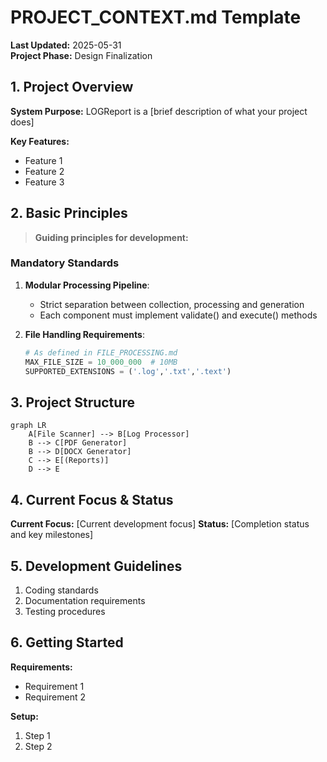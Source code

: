 # PROJECT_CONTEXT.md Template

**Last Updated:** 2025-05-31  
**Project Phase:** Design Finalization

## 1. Project Overview

**System Purpose:** LOGReport is a [brief description of what your project does]

**Key Features:**
- Feature 1
- Feature 2
- Feature 3

## 2. Basic Principles

> **Guiding principles for development:**

### Mandatory Standards
1. **Modular Processing Pipeline**:
   - Strict separation between collection, processing and generation
   - Each component must implement validate() and execute() methods

2. **File Handling Requirements**:
   ```python
   # As defined in FILE_PROCESSING.md
   MAX_FILE_SIZE = 10_000_000  # 10MB
   SUPPORTED_EXTENSIONS = ('.log','.txt','.text')
   ```

## 3. Project Structure

```
graph LR
    A[File Scanner] --> B[Log Processor]
    B --> C[PDF Generator]
    B --> D[DOCX Generator]
    C --> E[(Reports)]
    D --> E
```

## 4. Current Focus & Status

**Current Focus:** [Current development focus]
**Status:** [Completion status and key milestones]

## 5. Development Guidelines

1. Coding standards
2. Documentation requirements
3. Testing procedures

## 6. Getting Started

**Requirements:**
- Requirement 1
- Requirement 2

**Setup:**
1. Step 1
2. Step 2